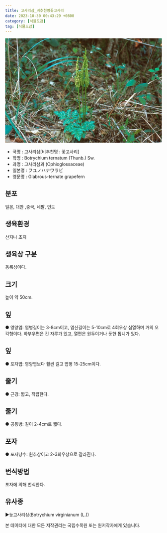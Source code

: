 ```yaml
---
title: 고사리삼_비추천명꽃고사리
date: 2023-10-30 00:43:29 +0800
category: [식물도감]
tag: [식물도감]
---
```




![고사리삼[비추천명 : 꽃고사리]](/assets/img/fileUpload/plants/basic/Ophioglossaceae/Botrychium/355/355_1_th2.jpg)
- 국명 : 고사리삼[비추천명 : 꽃고사리]
- 학명 : Botrychium ternatum (Thunb.) Sw.
- 과명 : 고사리삼과 (Ophioglossaceae)
- 일본명 : フユノハナワラビ
- 영문명 : Glabrous-ternate grapefern


## 분포
일본, 대만 ,중국, 네팔, 인도
## 생육환경
산지나 초지
## 생육상 구분
동록성이다.
## 크기
높이 약 50cm.
## 잎
● 영양엽: 엽병길이는 3-8cm이고, 엽신길이는 5-10cm로 4회우상 심열하며 거의 오각형이다. 하부우편은 긴 자루가 있고, 열편은 원두이거나 둔한 톱니가 있다.
## 잎
● 포자엽: 영양엽보다 훨씬 길고 엽병 15-25cm이다.
## 줄기
● 근경: 짧고, 직립한다. 
## 줄기
● 공통병: 길이 2-4cm로 짧다.
## 포자
● 포자낭수: 원추상이고 2-3회우상으로 갈라진다.
## 번식방법
포자에 의해 번식한다.
## 유사종
▶늦고사리삼(Botrychium virginianum (L.))






본 데이터에 대한 모든 저작권리는 국립수목원 또는 원저작자에게 있습니다.
